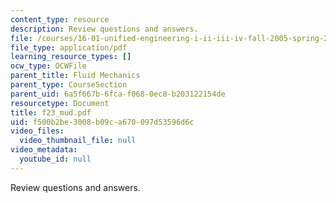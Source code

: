 ```yaml
---
content_type: resource
description: Review questions and answers.
file: /courses/16-01-unified-engineering-i-ii-iii-iv-fall-2005-spring-2006/f500b2be3008b09ca670097d53596d6c_f23_mud.pdf
file_type: application/pdf
learning_resource_types: []
ocw_type: OCWFile
parent_title: Fluid Mechanics
parent_type: CourseSection
parent_uid: 6a5f667b-6fca-f068-0ec8-b203122154de
resourcetype: Document
title: f23_mud.pdf
uid: f500b2be-3008-b09c-a670-097d53596d6c
video_files:
  video_thumbnail_file: null
video_metadata:
  youtube_id: null
---
```

Review questions and answers.


